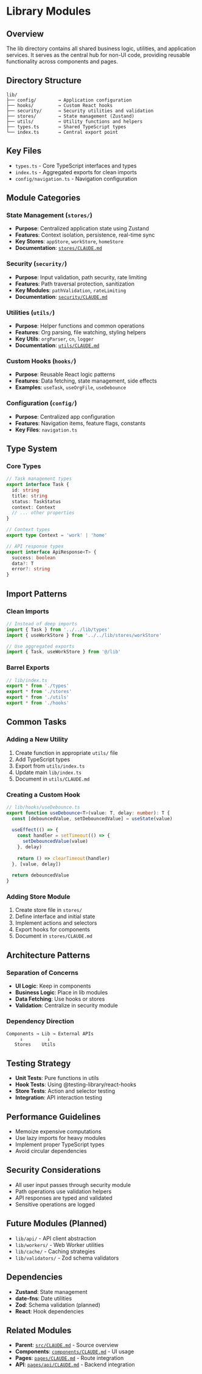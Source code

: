 # Library Modules

## Overview
The lib directory contains all shared business logic, utilities, and application services. It serves as the central hub for non-UI code, providing reusable functionality across components and pages.

## Directory Structure
```
lib/
├── config/        → Application configuration
├── hooks/         → Custom React hooks
├── security/      → Security utilities and validation
├── stores/        → State management (Zustand)
├── utils/         → Utility functions and helpers
├── types.ts       → Shared TypeScript types
└── index.ts       → Central export point
```

## Key Files
- `types.ts` - Core TypeScript interfaces and types
- `index.ts` - Aggregated exports for clean imports
- `config/navigation.ts` - Navigation configuration

## Module Categories

### State Management (`stores/`)
- **Purpose**: Centralized application state using Zustand
- **Features**: Context isolation, persistence, real-time sync
- **Key Stores**: `appStore`, `workStore`, `homeStore`
- **Documentation**: [`stores/CLAUDE.md`](stores/CLAUDE.md)

### Security (`security/`)
- **Purpose**: Input validation, path security, rate limiting
- **Features**: Path traversal protection, sanitization
- **Key Modules**: `pathValidation`, `rateLimiting`
- **Documentation**: [`security/CLAUDE.md`](security/CLAUDE.md)

### Utilities (`utils/`)
- **Purpose**: Helper functions and common operations
- **Features**: Org parsing, file watching, styling helpers
- **Key Utils**: `orgParser`, `cn`, `logger`
- **Documentation**: [`utils/CLAUDE.md`](utils/CLAUDE.md)

### Custom Hooks (`hooks/`)
- **Purpose**: Reusable React logic patterns
- **Features**: Data fetching, state management, side effects
- **Examples**: `useTask`, `useOrgFile`, `useDebounce`

### Configuration (`config/`)
- **Purpose**: Centralized app configuration
- **Features**: Navigation items, feature flags, constants
- **Key Files**: `navigation.ts`

## Type System

### Core Types
```typescript
// Task management types
export interface Task {
  id: string
  title: string
  status: TaskStatus
  context: Context
  // ... other properties
}

// Context types
export type Context = 'work' | 'home'

// API response types
export interface ApiResponse<T> {
  success: boolean
  data?: T
  error?: string
}
```

## Import Patterns

### Clean Imports
```typescript
// Instead of deep imports
import { Task } from '../../lib/types'
import { useWorkStore } from '../../lib/stores/workStore'

// Use aggregated exports
import { Task, useWorkStore } from '@/lib'
```

### Barrel Exports
```typescript
// lib/index.ts
export * from './types'
export * from './stores'
export * from './utils'
export * from './hooks'
```

## Common Tasks

### Adding a New Utility
1. Create function in appropriate `utils/` file
2. Add TypeScript types
3. Export from `utils/index.ts`
4. Update main `lib/index.ts`
5. Document in `utils/CLAUDE.md`

### Creating a Custom Hook
```typescript
// lib/hooks/useDebounce.ts
export function useDebounce<T>(value: T, delay: number): T {
  const [debouncedValue, setDebouncedValue] = useState(value)
  
  useEffect(() => {
    const handler = setTimeout(() => {
      setDebouncedValue(value)
    }, delay)
    
    return () => clearTimeout(handler)
  }, [value, delay])
  
  return debouncedValue
}
```

### Adding Store Module
1. Create store file in `stores/`
2. Define interface and initial state
3. Implement actions and selectors
4. Export hooks for components
5. Document in `stores/CLAUDE.md`

## Architecture Patterns

### Separation of Concerns
- **UI Logic**: Keep in components
- **Business Logic**: Place in lib modules
- **Data Fetching**: Use hooks or stores
- **Validation**: Centralize in security module

### Dependency Direction
```
Components → Lib → External APIs
     ↓         ↓
   Stores    Utils
```

## Testing Strategy
- **Unit Tests**: Pure functions in utils
- **Hook Tests**: Using @testing-library/react-hooks
- **Store Tests**: Action and selector testing
- **Integration**: API interaction testing

## Performance Guidelines
- Memoize expensive computations
- Use lazy imports for heavy modules
- Implement proper TypeScript types
- Avoid circular dependencies

## Security Considerations
- All user input passes through security module
- Path operations use validation helpers
- API responses are typed and validated
- Sensitive operations are logged

## Future Modules (Planned)
- `lib/api/` - API client abstraction
- `lib/workers/` - Web Worker utilities
- `lib/cache/` - Caching strategies
- `lib/validators/` - Zod schema validators

## Dependencies
- **Zustand**: State management
- **date-fns**: Date utilities
- **Zod**: Schema validation (planned)
- **React**: Hook dependencies

## Related Modules
- **Parent**: [`src/CLAUDE.md`](../CLAUDE.md) - Source overview
- **Components**: [`components/CLAUDE.md`](../components/CLAUDE.md) - UI usage
- **Pages**: [`pages/CLAUDE.md`](../pages/CLAUDE.md) - Route integration
- **API**: [`pages/api/CLAUDE.md`](../pages/api/CLAUDE.md) - Backend integration